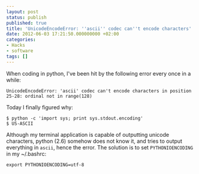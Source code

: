 ```yaml
---
layout: post
status: publish
published: true
title: 'UnicodeEncodeError: ''ascii'' codec can''t encode characters'
date: 2012-06-03 17:21:50.000000000 +02:00
categories:
- Hacks
- software
tags: []
---
```

When coding in python, I've been hit by the following error every once in a while:

```
UnicodeEncodeError: 'ascii' codec can't encode characters in position 25-28: ordinal not in range(128)
```

Today I finally figured why:

```
$ python -c 'import sys; print sys.stdout.encoding'
$ US-ASCII
```

Although my terminal application is capable of outputting unicode characters, python (2.6) somehow does not know it, and tries to output everything in `ascii`, hence the error. The solution is to set `PYTHONIOENCODING` in my ~/.bashrc:

```
export PYTHONIOENCODING=utf-8
```

